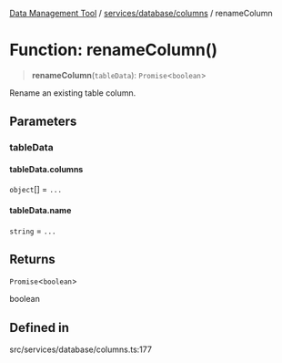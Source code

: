 [Data Management Tool](../../../../index.md) / [services/database/columns](../index.md) / renameColumn

# Function: renameColumn()

> **renameColumn**(`tableData`): `Promise`\<`boolean`\>

Rename an existing table column.

## Parameters

### tableData

#### tableData.columns

`object`[] = `...`

#### tableData.name

`string` = `...`

## Returns

`Promise`\<`boolean`\>

boolean

## Defined in

src/services/database/columns.ts:177
